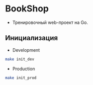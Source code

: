 # BookShop
- Тренировочный web-проект на Go.
## Инициализация
- Development
```bash
make init_dev
```
- Production
```bash
make init_prod
```